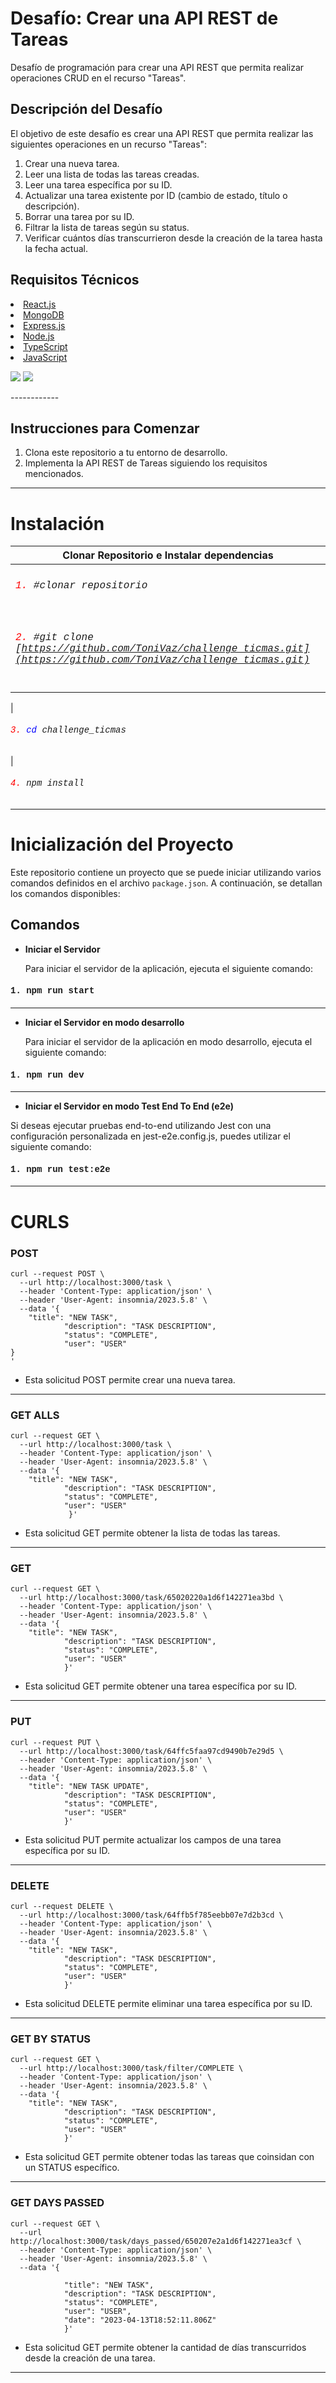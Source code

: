 # Desafío: Crear una API REST de Tareas

Desafío de programación para crear una API REST que permita realizar operaciones CRUD en el recurso "Tareas".

## Descripción del Desafío

El objetivo de este desafío es crear una API REST que permita realizar las siguientes operaciones en un recurso "Tareas":

1. Crear una nueva tarea.
2. Leer una lista de todas las tareas creadas.
3. Leer una tarea específica por su ID.
4. Actualizar una tarea existente por ID (cambio de estado, título o descripción).
5. Borrar una tarea por su ID.
6. Filtrar la lista de tareas según su status.
7. Verificar cuántos días transcurrieron desde la creación de la tarea hasta la fecha actual.

## Requisitos Técnicos

<li class="has-line-data" data-line-start="46" data-line-end="47"><a href="https://reactjs.org">React.js</a></li>

<li class="has-line-data" data-line-start="46" data-line-end="47"><a href="https://www.mongodb.com">MongoDB</a></li>

<li class="has-line-data" data-line-start="46" data-line-end="47"><a href="https://expressjs.com">Express.js</a></li>

<li class="has-line-data" data-line-start="46" data-line-end="47"><a href="https://nodejs.org">Node.js</a></li>

<li class="has-line-data" data-line-start="46" data-line-end="47"><a href="https://www.typescriptlang.org">TypeScript</a></li>

<li class="has-line-data" data-line-start="46" data-line-end="47"><a href="https://developer.mozilla.org/en-US/docs/Web/JavaScript">JavaScript</a></li>

   <p align="left">
   <img src="https://img.shields.io/badge/status-complete-blue">
   
   <img src="https://img.shields.io/badge/tests-passing-green">
   </p>
------------

## Instrucciones para Comenzar

1. Clona este repositorio a tu entorno de desarrollo.
2. Implementa la API REST de Tareas siguiendo los requisitos mencionados.

---

# Instalación

| Clonar Repositorio e Instalar dependencias                                                                                                                                                                |
| --------------------------------------------------------------------------------------------------------------------------------------------------------------------------------------------------------- |
| <h6 style="font-family: 'Courier New', monospace;"><span style="color: red">1.</span> #clonar repositorio</h6>                                                                                            |
| <h6 style="font-family: 'Courier New', monospace;"><span style="color: red">2.</span> #git clone [https://github.com/ToniVaz/challenge_ticmas.git](https://github.com/ToniVaz/challenge_ticmas.git) </h6> |

| <h6 style="font-family: 'Courier New', monospace;"><span style="color: red">3.</span> <span style="color: blue">cd</span> challenge_ticmas</h6>
| <h6 style="font-family: 'Courier New', monospace;"><span style="color: red">4.</span> npm install</h6>

---

# Inicialización del Proyecto

Este repositorio contiene un proyecto que se puede iniciar utilizando varios comandos definidos en el archivo `package.json`. A continuación, se detallan los comandos disponibles:

## Comandos

- **Iniciar el Servidor**

  Para iniciar el servidor de la aplicación, ejecuta el siguiente comando:

<h4 style="font-family: 'Courier New', monospace;">1. npm run start</h4>

---

- **Iniciar el Servidor en modo desarrollo**

  Para iniciar el servidor de la aplicación en modo desarrollo, ejecuta el siguiente comando:

<h4 style="font-family: 'Courier New', monospace;">1. npm run dev</h4>

---

- **Iniciar el Servidor en modo Test End To End (e2e)**

Si deseas ejecutar pruebas end-to-end utilizando Jest con una configuración personalizada en jest-e2e.config.js, puedes utilizar el siguiente comando:

<h4 style="font-family: 'Courier New', monospace;">1. npm run test:e2e</h4>

---

# CURLS

### POST

```
curl --request POST \
  --url http://localhost:3000/task \
  --header 'Content-Type: application/json' \
  --header 'User-Agent: insomnia/2023.5.8' \
  --data '{
	"title": "NEW TASK",
			"description": "TASK DESCRIPTION",
			"status": "COMPLETE",
			"user": "USER"
}
'
```

- Esta solicitud POST permite crear una nueva tarea.

---

### GET ALLS

```
curl --request GET \
  --url http://localhost:3000/task \
  --header 'Content-Type: application/json' \
  --header 'User-Agent: insomnia/2023.5.8' \
  --data '{
	"title": "NEW TASK",
			"description": "TASK DESCRIPTION",
			"status": "COMPLETE",
			"user": "USER"
             }'
```

- Esta solicitud GET permite obtener la lista de todas las tareas.

---

### GET

```
curl --request GET \
  --url http://localhost:3000/task/65020220a1d6f142271ea3bd \
  --header 'Content-Type: application/json' \
  --header 'User-Agent: insomnia/2023.5.8' \
  --data '{
	"title": "NEW TASK",
			"description": "TASK DESCRIPTION",
			"status": "COMPLETE",
			"user": "USER"
            }'
```

- Esta solicitud GET permite obtener una tarea específica por su ID.

---

### PUT

```
curl --request PUT \
  --url http://localhost:3000/task/64ffc5faa97cd9490b7e29d5 \
  --header 'Content-Type: application/json' \
  --header 'User-Agent: insomnia/2023.5.8' \
  --data '{
	"title": "NEW TASK UPDATE",
			"description": "TASK DESCRIPTION",
			"status": "COMPLETE",
			"user": "USER"
            }'
```

- Esta solicitud PUT permite actualizar los campos de una tarea específica por su ID.

---

### DELETE

```
curl --request DELETE \
  --url http://localhost:3000/task/64ffb5f785eebb07e7d2b3cd \
  --header 'Content-Type: application/json' \
  --header 'User-Agent: insomnia/2023.5.8' \
  --data '{
	"title": "NEW TASK",
			"description": "TASK DESCRIPTION",
			"status": "COMPLETE",
			"user": "USER"
            }'
```

- Esta solicitud DELETE permite eliminar una tarea específica por su ID.

---

### GET BY STATUS

```
curl --request GET \
  --url http://localhost:3000/task/filter/COMPLETE \
  --header 'Content-Type: application/json' \
  --header 'User-Agent: insomnia/2023.5.8' \
  --data '{
	"title": "NEW TASK",
			"description": "TASK DESCRIPTION",
			"status": "COMPLETE",
			"user": "USER"
            }'
```

- Esta solicitud GET permite obtener todas las tareas que coinsidan con un STATUS específico.

---

### GET DAYS PASSED

```
curl --request GET \
  --url http://localhost:3000/task/days_passed/650207e2a1d6f142271ea3cf \
  --header 'Content-Type: application/json' \
  --header 'User-Agent: insomnia/2023.5.8' \
  --data '{

			"title": "NEW TASK",
			"description": "TASK DESCRIPTION",
			"status": "COMPLETE",
			"user": "USER",
			"date": "2023-04-13T18:52:11.806Z"
            }'
```

- Esta solicitud GET permite obtener la cantidad de días transcurridos desde la creación de una tarea.

---
